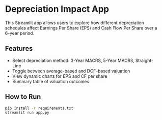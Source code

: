 
# Depreciation Impact App

This Streamlit app allows users to explore how different depreciation schedules affect Earnings Per Share (EPS) and Cash Flow Per Share over a 6-year period.

## Features
- Select depreciation method: 3-Year MACRS, 5-Year MACRS, Straight-Line
- Toggle between average-based and DCF-based valuation
- View dynamic charts for EPS and CF per share
- Summary table of valuation outcomes

## How to Run
```bash
pip install -r requirements.txt
streamlit run app.py
```
